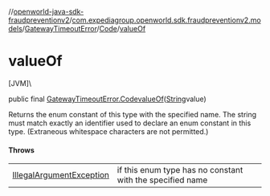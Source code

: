 //[openworld-java-sdk-fraudpreventionv2](../../../../index.md)/[com.expediagroup.openworld.sdk.fraudpreventionv2.models](../../index.md)/[GatewayTimeoutError](../index.md)/[Code](index.md)/[valueOf](value-of.md)

# valueOf

[JVM]\

public final [GatewayTimeoutError.Code](index.md)[valueOf](value-of.md)([String](https://docs.oracle.com/javase/8/docs/api/java/lang/String.html)value)

Returns the enum constant of this type with the specified name. The string must match exactly an identifier used to declare an enum constant in this type. (Extraneous whitespace characters are not permitted.)

#### Throws

| | |
|---|---|
| [IllegalArgumentException](https://kotlinlang.org/api/latest/jvm/stdlib/kotlin/-illegal-argument-exception/index.html) | if this enum type has no constant with the specified name |
